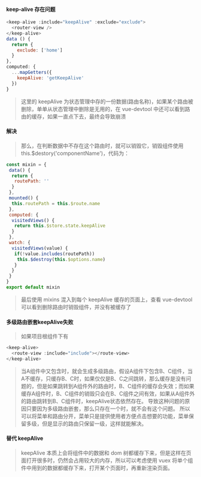 #### keep-alive 存在问题

```js
<keep-alive :include="keepAlive" :exclude="exclude">
  <router-view />
</keep-alive>
data () {
  return {
    exclude: ['home']
  }
},
computed: {
  ...mapGetters({
    keepAlive: 'getKeepAlive'
  })
}
```

> 这里的 keepAlive 为状态管理中存的一份数据(路由名称)，如果某个路由被删除，单单从状态管理中删除是无用的，在 vue-devtool 中还可以看到路由的缓存，如果一直点下去，最终会导致崩溃

#### 解决

> 那么，在判断数据中不存在这个路由时，就可以销毁它，销毁组件使用 this.$destory('componentName')，代码为：

```js
const mixin = {
 data() {
  return {
   routePath: ''
  }
 },
 mounted() {
  this.routePath = this.$route.name
 },
 computed: {
  visitedViews() {
   return this.$store.state.keepAlive
  }
 },
 watch: {
  visitedViews(value) {
   if(!value.includes(routePath))
    this.$destroy(this.$options.name)
   }
  }
 }
}
export default mixin
```

> 最后使用 mixins 混入到每个 keepAlive 缓存的页面上，查看 vue-devtool 可以看到删除路由时销毁组件，并没有被缓存了

#### 多级路由嵌套keepAlive失败

> 如果项目根组件下有
```js
<keep-alive>
  <route-view :include="include"></route-view>
</keep-alive>
```
> 当A组件中又包含<route-view>时，就会生成多级路由，假设A组件下包含B、C组件，当A不缓存，只缓存B、C时，如果仅仅是B、C之间跳转，那么缓存是没有问题的，但是如果跳转到A组件外的路由时，B、C组件的缓存会失效；而如果缓存A组件时，B、C组件的销毁只会在B、C组件之间有效，如果从A组件外的路由跳转到B、C组件时，keepAlive状态依然存在。
> 导致这种问题的原因只要因为多级路由嵌套，那么只存在一个<router-view></router-view>时，就不会有这个问题。
> 所以可以将菜单和路由分开，菜单只是提供使用者方便点击想要的功能，菜单保留多级，但是显示的路由只保留一级，这样就能解决。

#### 替代 keepAlive

> keepAlive 本质上会将组件中的数据和 dom 树都缓存下来，但是这样在页面打开很多时，仍然会占用较大的内存，所以可以考虑使用 vuex 将单个组件中用到的数据都缓存下来，打开某个页面时，再重新渲染页面。
